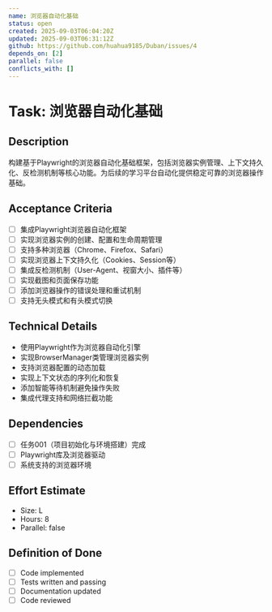 ```yaml
---
name: 浏览器自动化基础
status: open
created: 2025-09-03T06:04:20Z
updated: 2025-09-03T06:31:12Z
github: https://github.com/huahua9185/Duban/issues/4
depends_on: [2]
parallel: false
conflicts_with: []
---
```


# Task: 浏览器自动化基础

## Description
构建基于Playwright的浏览器自动化基础框架，包括浏览器实例管理、上下文持久化、反检测机制等核心功能。为后续的学习平台自动化提供稳定可靠的浏览器操作基础。

## Acceptance Criteria
- [ ] 集成Playwright浏览器自动化框架
- [ ] 实现浏览器实例的创建、配置和生命周期管理
- [ ] 支持多种浏览器（Chrome、Firefox、Safari）
- [ ] 实现浏览器上下文持久化（Cookies、Session等）
- [ ] 集成反检测机制（User-Agent、视窗大小、插件等）
- [ ] 实现截图和页面保存功能
- [ ] 添加浏览器操作的错误处理和重试机制
- [ ] 支持无头模式和有头模式切换

## Technical Details
- 使用Playwright作为浏览器自动化引擎
- 实现BrowserManager类管理浏览器实例
- 支持浏览器配置的动态加载
- 实现上下文状态的序列化和恢复
- 添加智能等待机制避免操作失败
- 集成代理支持和网络拦截功能

## Dependencies
- [ ] 任务001（项目初始化与环境搭建）完成
- [ ] Playwright库及浏览器驱动
- [ ] 系统支持的浏览器环境

## Effort Estimate
- Size: L
- Hours: 8
- Parallel: false

## Definition of Done
- [ ] Code implemented
- [ ] Tests written and passing
- [ ] Documentation updated
- [ ] Code reviewed